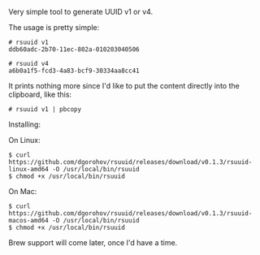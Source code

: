 Very simple tool to generate UUID v1 or v4.

The usage is pretty simple:

```
# rsuuid v1
ddb60adc-2b70-11ec-802a-010203040506

# rsuuid v4
a6b0a1f5-fcd3-4a83-bcf9-30334aa8cc41
```

It prints nothing more since I'd like to put the content directly into the clipboard, like this:
```
# rsuuid v1 | pbcopy
```

Installing:

On Linux:
```
$ curl https://github.com/dgorohov/rsuuid/releases/download/v0.1.3/rsuuid-linux-amd64 -O /usr/local/bin/rsuuid
$ chmod +x /usr/local/bin/rsuuid
```

On Mac:

```
$ curl https://github.com/dgorohov/rsuuid/releases/download/v0.1.3/rsuuid-macos-amd64 -O /usr/local/bin/rsuuid
$ chmod +x /usr/local/bin/rsuuid
```

Brew support will come later, once I'd have a time.
